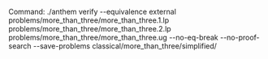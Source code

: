 Command: ./anthem verify --equivalence external problems/more_than_three/more_than_three.1.lp problems/more_than_three/more_than_three.2.lp problems/more_than_three/more_than_three.ug  --no-eq-break --no-proof-search --save-problems classical/more_than_three/simplified/
